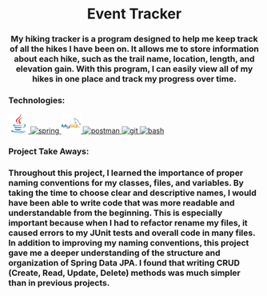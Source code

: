 <h1 align="center">Event Tracker</h1>
<h3 align="center">My hiking tracker is a program designed to help me keep track of all the hikes I have been on. It allows me to store information about each hike, such as the trail name, location, length, and elevation gain. With this program, I can easily view all of my hikes in one place and track my progress over time.</h3>

<h3 align="left">Technologies:</h3>
<p align="left"><a href="https://www.java.com" target="_blank" rel="noreferrer"> <img src="https://raw.githubusercontent.com/devicons/devicon/master/icons/java/java-original.svg" alt="java" width="40" height="40"/> </a><a href="https://spring.io/" target="_blank" rel="noreferrer"> <img src="https://www.vectorlogo.zone/logos/springio/springio-icon.svg" alt="spring" width="40" height="40"/> </a><a href="https://www.mysql.com/" target="_blank" rel="noreferrer"> <img src="https://raw.githubusercontent.com/devicons/devicon/master/icons/mysql/mysql-original-wordmark.svg" alt="mysql" width="40" height="40"/> </a><a href="https://postman.com" target="_blank" rel="noreferrer"> <img src="https://www.vectorlogo.zone/logos/getpostman/getpostman-icon.svg" alt="postman" width="40" height="40"/> </a><a href="https://git-scm.com/" target="_blank" rel="noreferrer"> <img src="https://www.vectorlogo.zone/logos/git-scm/git-scm-icon.svg" alt="git" width="40" height="40"/> </a><a href="https://www.gnu.org/software/bash/" target="_blank" rel="noreferrer"> <img src="https://www.vectorlogo.zone/logos/gnu_bash/gnu_bash-icon.svg" alt="bash" width="40" height="40"/> </a>

<h3 align="left">Project Take Aways:</h3>
<h3 align="left">Throughout this project, I learned the importance of proper naming conventions for my classes, files, and variables. By taking the time to choose clear and descriptive names, I would have been able to write code that was more readable and understandable from the beginning. This is especially important because when I had to refactor rename my files, it caused errors to my JUnit tests and overall code in many files.
<br>
In addition to improving my naming conventions, this project gave me a deeper understanding of the structure and organization of Spring Data JPA. I found that writing CRUD (Create, Read, Update, Delete) methods was much simpler than in previous projects.</h3>